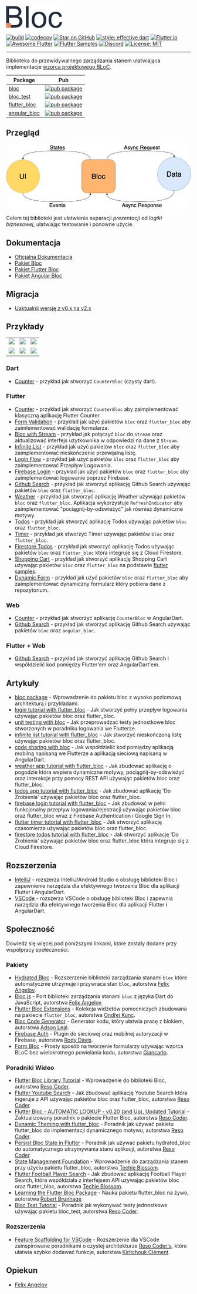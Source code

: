 <img src="https://raw.githubusercontent.com/felangel/bloc/master/docs/assets/bloc_logo_full.png" height="60" alt="Bloc" />

[![build](https://github.com/felangel/bloc/workflows/build/badge.svg)](https://github.com/felangel/bloc/actions)
[![codecov](https://codecov.io/gh/felangel/Bloc/branch/master/graph/badge.svg)](https://codecov.io/gh/felangel/bloc)
[![Star on GitHub](https://img.shields.io/github/stars/felangel/bloc.svg?style=flat&logo=github&colorB=deeppink&label=stars)](https://github.com/felangel/bloc)
[![style: effective dart](https://img.shields.io/badge/style-effective_dart-40c4ff.svg)](https://github.com/tenhobi/effective_dart)
[![Flutter.io](https://img.shields.io/badge/flutter-website-deepskyblue.svg)](https://flutter.io/docs/development/data-and-backend/state-mgmt/options#bloc--rx)
[![Awesome Flutter](https://img.shields.io/badge/awesome-flutter-blue.svg?longCache=true)](https://github.com/Solido/awesome-flutter#standard)
[![Flutter Samples](https://img.shields.io/badge/flutter-samples-teal.svg?longCache=true)](http://fluttersamples.com)
[![Discord](https://img.shields.io/discord/649708778631200778.svg?logo=discord&color=blue)](https://discord.gg/Hc5KD3g)
[![License: MIT](https://img.shields.io/badge/license-MIT-purple.svg)](https://opensource.org/licenses/MIT)

---

Biblioteka do przewidywalnego zarządzania stanem ułatwiająca implementacje [wzorca projektowego BLoC](https://www.didierboelens.com/2018/08/reactive-programming---streams---bloc).

| Package                                                                            | Pub                                                                                                    |
| ---------------------------------------------------------------------------------- | ------------------------------------------------------------------------------------------------------ |
| [bloc](https://github.com/felangel/bloc/tree/master/packages/bloc)                 | [![pub package](https://img.shields.io/pub/v/bloc.svg)](https://pub.dev/packages/bloc)                 |
| [bloc_test](https://github.com/felangel/bloc/tree/master/packages/bloc_test)       | [![pub package](https://img.shields.io/pub/v/bloc_test.svg)](https://pub.dev/packages/bloc_test)       |
| [flutter_bloc](https://github.com/felangel/bloc/tree/master/packages/flutter_bloc) | [![pub package](https://img.shields.io/pub/v/flutter_bloc.svg)](https://pub.dev/packages/flutter_bloc) |
| [angular_bloc](https://github.com/felangel/bloc/tree/master/packages/angular_bloc) | [![pub package](https://img.shields.io/pub/v/angular_bloc.svg)](https://pub.dev/packages/angular_bloc) |

## Przegląd

<img src="https://raw.githubusercontent.com/felangel/bloc/master/docs/assets/bloc_architecture.png" alt="Bloc Architecture" />

Celem tej biblioteki jest ułatwienie separacji _prezentacji_ od _logiki biznesowej_, ułatwiając testowanie i ponowne użycie.

## Dokumentacja

- [Oficjalna Dokumentacja](https://bloclibrary.dev)
- [Pakiet Bloc](https://github.com/felangel/Bloc/tree/master/packages/bloc/README.md)
- [Pakiet Flutter Bloc](https://github.com/felangel/Bloc/tree/master/packages/flutter_bloc/README.md)
- [Pakiet Angular Bloc](https://github.com/felangel/Bloc/tree/master/packages/angular_bloc/README.md)

## Migracja

- [Uaktualnij wersję z v0.x na v2.x ](https://dev.to/mhadaily/upgrade-to-bloc-library-v1-0-0-for-flutter-and-angular-dart-2np0)

## Przykłady

<div style="text-align: center">
    <table>
        <tr>
            <td style="text-align: center">
                <a href="https://bloclibrary.dev/#/fluttercountertutorial">
                    <img src="https://bloclibrary.dev/assets/gifs/flutter_counter.gif" width="200"/>
                </a>
            </td>            
            <td style="text-align: center">
                <a href="https://bloclibrary.dev/#/flutterinfinitelisttutorial">
                    <img src="https://bloclibrary.dev/assets/gifs/flutter_infinite_list.gif" width="200"/>
                </a>
            </td>
            <td style="text-align: center">
                <a href="https://bloclibrary.dev/#/flutterfirebaselogintutorial">
                    <img src="https://bloclibrary.dev/assets/gifs/flutter_firebase_login.gif" width="200" />
                </a>
            </td>
        </tr>
        <tr>
            <td style="text-align: center">
                <a href="https://bloclibrary.dev/#/flutterangulargithubsearch">
                    <img src="https://bloclibrary.dev/assets/gifs/flutter_github_search.gif" width="200"/>
                </a>
            </td>
            <td style="text-align: center">
                <a href="https://bloclibrary.dev/#/flutterweathertutorial">
                    <img src="https://bloclibrary.dev/assets/gifs/flutter_weather.gif" width="200"/>
                </a>
            </td>
            <td style="text-align: center">
                <a href="https://bloclibrary.dev/#/fluttertodostutorial">
                    <img src="https://bloclibrary.dev/assets/gifs/flutter_todos.gif" width="200"/>
                </a>
            </td>
        </tr>
    </table>
</div>

### Dart

- [Counter](https://github.com/felangel/Bloc/tree/master/packages/bloc/example) - przykład jak stworzyć `CounterBloc` (czysty dart).

### Flutter

- [Counter](https://bloclibrary.dev/#/fluttercountertutorial) - przykład jak stworzyć `CounterBloc` aby zaimplementować klasyczną aplikację Flutter Counter.
- [Form Validation](https://github.com/felangel/bloc/tree/master/examples/flutter_form_validation) - przykład jak użyć pakietów `bloc` oraz `flutter_bloc` aby zaimlementować walidację formularza.
- [Bloc with Stream](https://github.com/felangel/bloc/tree/master/examples/flutter_bloc_with_stream) - przykład jak połączyć `bloc` do `Stream` oraz aktualizować interfejs użytkownika w odpowiedzi na dane z `Stream`.
- [Infinite List](https://bloclibrary.dev/#/flutterinfinitelisttutorial) - przykład jak użyć pakietów `bloc` oraz `flutter_bloc` aby zaimplementować nieskończenie przewijalną listę.
- [Login Flow](https://bloclibrary.dev/#/flutterlogintutorial) - przykład jak użyć pakietów `bloc` oraz `flutter_bloc` aby zaimplementować Przepływ Logowania.
- [Firebase Login](https://bloclibrary.dev/#/flutterfirebaselogintutorial) - przykład jak użyć pakietów `bloc` oraz `flutter_bloc`  aby zaimplementować logowanie poprzez Firebase.
- [Github Search](https://bloclibrary.dev/#/flutterangulargithubsearch) - przykład jak stworzyć aplikację Github Search  używając pakietów `bloc` oraz `flutter_bloc`.
- [Weather](https://bloclibrary.dev/#/flutterweathertutorial) - przykład jak stworzyć aplikację Weather używając pakietów `bloc` oraz `flutter_bloc`. Aplikacja wykorzystuje `RefreshIndicator` aby zaimplementować "pociągnij-by-odświeżyć" jak również dynamiczne motywy.
- [Todos](https://bloclibrary.dev/#/fluttertodostutorial) - przykład jak stworzyć aplikację Todos używając pakietów `bloc` oraz `flutter_bloc`.
- [Timer](https://github.com/felangel/bloc/tree/master/examples/flutter_timer) - przykład jak stworzyć Timer używając pakietów `bloc` oraz `flutter_bloc`.
- [Firestore Todos](https://bloclibrary.dev/#/flutterfirestoretodostutorial) - przykład jak stworzyć aplikację Todos używając pakietów `bloc` oraz `flutter_bloc`  która integruje się z Cloud Firestore.
- [Shopping Cart](https://github.com/felangel/bloc/tree/master/examples/flutter_shopping_cart) - przykład jak stworzyć aplikację Shopping Cart używając pakietów `bloc` oraz `flutter_bloc` na podstawie [flutter samples](https://github.com/flutter/samples/tree/master/provider_shopper).
- [Dynamic Form](https://github.com/felangel/bloc/tree/master/examples/flutter_dynamic_form) - przykład jak użyć pakietów `bloc` oraz `flutter_bloc` aby zaimplementować dynamiczny formularz który pobiera dane z repozytorium.

### Web

- [Counter](https://github.com/felangel/Bloc/tree/master/examples/angular_counter) - przykład jak stworzyć aplikację `CounterBloc` w AngularDart.
- [Github Search](https://github.com/felangel/Bloc/tree/master/examples/github_search/angular_github_search) - przykład jak stworzyć aplikację Github Search używając pakietów `bloc` oraz `angular_bloc`.

### Flutter + Web

- [Github Search](https://github.com/felangel/Bloc/tree/master/examples/github_search) - przykład jak stworzyć aplikację Github Search i współdzielić kod pomiędzy Flutter'em oraz AngularDart'em.

## Artykuły

- [bloc package](https://medium.com/flutter-community/flutter-bloc-package-295b53e95c5c) - Wprowadzenie do pakietu bloc  z wysoko poziomową architekturą i przykładami.
- [login tutorial with flutter_bloc](https://medium.com/flutter-community/flutter-login-tutorial-with-flutter-bloc-ea606ef701ad) - Jak stworzyć pełny przepływ logowania używając pakietów bloc oraz flutter_bloc.
- [unit testing with bloc](https://medium.com/@felangelov/unit-testing-with-bloc-b94de9655d86) - Jak przeprowadzać testy jednostkowe bloc stworzonych w poradniku logowania we Flutterze.
- [infinite list tutorial with flutter_bloc](https://medium.com/flutter-community/flutter-infinite-list-tutorial-with-flutter-bloc-2fc7a272ec67) - Jak stworzyć nieskończoną listę używając pakietów bloc oraz flutter_bloc.
- [code sharing with bloc](https://medium.com/flutter-community/code-sharing-with-bloc-b867302c18ef) - Jak współdzielić kod pomiędzy aplikacją mobilną napisaną we Flutterze a aplikacją sieciową napisaną w AngularDart.
- [weather app tutorial with flutter_bloc](https://medium.com/flutter-community/weather-app-with-flutter-bloc-e24a7253340d) - Jak zbudować aplikację o pogodzie która wspiera dynamiczne motywy, pociągnij-by-odświeżyć oraz interakcje przy pomocy REST API używając pakietów bloc oraz flutter_bloc.
- [todos app tutorial with flutter_bloc](https://medium.com/flutter-community/flutter-todos-tutorial-with-flutter-bloc-d9dd833f9df3) - Jak zbudować aplikację 'Do Zrobienia' używając pakietów bloc oraz flutter_bloc.
- [firebase login tutorial with flutter_bloc](https://medium.com/flutter-community/firebase-login-with-flutter-bloc-47455e6047b0) - Jak zbudować w pełni funkcjonalny przepływ logowania/rejestracji używając pakietów bloc oraz flutter_bloc wraz z Firebase Authentication i Google Sign In.
- [flutter timer tutorial with flutter_bloc](https://medium.com/flutter-community/flutter-timer-with-flutter-bloc-a464e8332ceb) - Jak stworzyć aplikację czasomierza używając pakietów bloc oraz flutter_bloc.
- [firestore todos tutorial with flutter_bloc](https://medium.com/flutter-community/firestore-todos-with-flutter-bloc-7b2d5fadcc80) - Jak stworzyć aplikację 'Do Zrobienia' używając pakietów bloc oraz flutter_bloc która integruje się z Cloud Firestore.

## Rozszerzenia

- [IntelliJ](https://plugins.jetbrains.com/plugin/12129-bloc-code-generator) - rozszerza IntelliJ/Android Studio o obsługę biblioteki Bloc i zapewnienie narzędzia dla efektywnego tworzenia Bloc dla aplikacji Flutter i AngularDart.
- [VSCode](https://marketplace.visualstudio.com/items?itemName=FelixAngelov.bloc#overview) - rozszerza VSCode o obsługę biblioteki Bloc i zapewnia narzędzia dla efektywnego tworzenia Bloc dla aplikacji Flutter i AngularDart.

## Społeczność

Dowiedz się więcej pod poniższymi linkami, które zostały dodane przy współpracy społeczności.

### Pakiety

- [Hydrated Bloc](https://pub.dev/packages/hydrated_bloc) - Rozszerzenie biblioteki zarządzania stanami `bloc` które automatycznie utrzymuje i przywraca stan `bloc`, autorstwa [Felix Angelov](https://github.com/felangel).
- [Bloc.js](https://github.com/felangel/bloc.js) - Port biblioteki zarządzania stanami `bloc` z języka Dart do JavaScript, autorstwa [Felix Angelov](https://github.com/felangel).
- [Flutter Bloc Extensions](https://pub.dev/packages/flutter_bloc_extensions) - Kolekcja widżetów pomocniczych zbudowana na pakiecie `flutter_bloc`, autorstwa [Ondřej Kunc](https://github.com/OndrejKunc).
- [Bloc Code Generator](https://pub.dev/packages/bloc_code_generator) - Generator kodu, który ułatwia pracę z blokiem, autorstwa [Adson Leal](https://github.com/adsonpleal).
- [Firebase Auth](https://pub.dev/packages/fb_auth) - Plugin do sieciowej oraz mobilnej autoryzacji w Firebase, autorstwa [Rody Davis](https://github.com/AppleEducate).
- [Form Bloc](https://pub.dev/packages/form_bloc) - Prosty sposób na tworzenie formularzy używając wzorca BLoC bez wielokrotnego powielania kodu, autorstwa [Giancarlo](https://github.com/GiancarloCode).

### Poradniki Wideo

- [Flutter Bloc Library Tutorial](https://www.youtube.com/watch?v=hTExlt1nJZI) - Wprowadzenie do biblioteki Bloc, autorstwa [Reso Coder](https://resocoder.com).
- [Flutter Youtube Search](https://www.youtube.com/watch?v=BJY8nuYUM7M) - Jak zbudować aplikację Youtube Search która ingeruje z API używając pakietów bloc oraz flutter_bloc, autorstwa [Reso Coder](https://resocoder.com).
- [Flutter Bloc - AUTOMATIC LOOKUP - v0.20 (and Up), Updated Tutorial](https://www.youtube.com/watch?v=_vOpPuVfmiU) - Zaktualizowany poradnik o pakiecie Flutter Bloc, autorstwa [Reso Coder](https://resocoder.com).
- [Dynamic Theming with flutter_bloc](https://www.youtube.com/watch?v=YYbhkg-W8Mg) - Poradnik jak używać pakietu flutter_bloc do implementacji dynamicznego motywu, autorstwa [Reso Coder](https://resocoder.com).
- [Persist Bloc State in Flutter](https://www.youtube.com/watch?v=vSOpZd_FFEY) - Poradnik jak używać pakietu hydrated_bloc do automatycznego utrzymywania stanu aplikacji, autorstwa [Reso Coder](https://resocoder.com).
- [State Management Foundation](https://www.youtube.com/watch?v=S2KmxzgsTwk&t=731s) - Wprowadzenie do zarządzania stanem przy użyciu pakietu flutter_bloc, autorstwa [Techie Blossom](https://techieblossom.com).
- [Flutter Football Player Search](https://www.youtube.com/watch?v=S2KmxzgsTwk) - Jak zbudować aplikację Football Player Search, która współdziała z interfejsem API używając pakietów bloc oraz flutter_bloc, autorstwa [Techie Blossom](https://techieblossom.com).
- [Learning the Flutter Bloc Package](https://www.youtube.com/watch?v=eAiCPl3yk9A&t=1s) - Nauka pakietu flutter_bloc na żywo, autorstwa [Robert Brunhage](https://www.youtube.com/channel/UCSLIg5O0JiYO1i2nD4RclaQ)
- [Bloc Test Tutorial](https://www.youtube.com/watch?v=S6jFBiiP0Mc) - Poradnik jak wykonywać testy jednostkowe używając pakietu bloc_test, autorstwa [Reso Coder](https://resocoder.com).

### Rozszerzenia

- [Feature Scaffolding for VSCode](https://marketplace.visualstudio.com/items?itemName=KiritchoukC.flutter-clean-architecture) - Rozszerzenie dla VSCode zainspirowane poradnikami o czystej architekturze [Reso Coder's](https://resocoder.com), które ułatwia szybko dodawać funkcje, autorstwa [Kiritchouk Clément](https://github.com/KiritchoukC).

## Opiekun

- [Felix Angelov](https://github.com/felangel)
